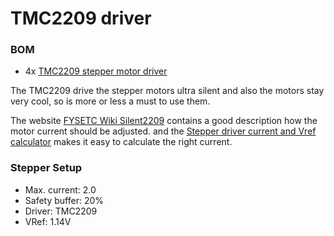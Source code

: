 # TMC2209 driver

### BOM
* 4x [TMC2209 stepper motor driver](https://www.aliexpress.com/item/1005003288007057.html)

 The TMC2209 drive the stepper motors ultra silent and also the motors stay very cool, so 
 is more or less a must to use them.
 
  The website [FYSETC Wiki Silent2209](https://wiki.fysetc.com/Silent2209/) contains a 
  good description how the motor current should be adjusted. and
  the [Stepper driver current and Vref calculator](https://mak3r.de/2020/04/03/stepper-driver-current-and-vref-calculator/)
  makes it easy to calculate the right current.
  
### Stepper Setup
* Max. current: 2.0
* Safety buffer: 20%
* Driver: TMC2209
* VRef: 1.14V

  




